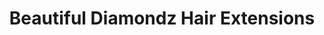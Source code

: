 ---
title: "Beautiful Diamondz Hair Extensions"
url: /tempe/beautiful-diamondz-hair-extensions/
shop: hairdresser supply
---